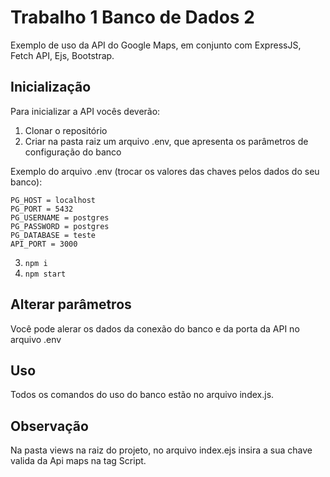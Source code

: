 # Trabalho 1 Banco de Dados 2
Exemplo de uso da API do Google Maps, em conjunto com ExpressJS, Fetch API, Ejs, Bootstrap.

## Inicialização
Para inicializar a API vocês deverão:
1. Clonar o repositório
2. Criar na pasta raiz um arquivo .env, que apresenta os parâmetros de configuração do banco

Exemplo do arquivo .env (trocar os valores das chaves pelos dados do seu banco):
```
PG_HOST = localhost
PG_PORT = 5432
PG_USERNAME = postgres
PG_PASSWORD = postgres
PG_DATABASE = teste
API_PORT = 3000
```

3. ```npm i```
4. ```npm start```

## Alterar parâmetros
Você pode alerar os dados da conexão do banco e da porta da API no arquivo .env

## Uso
Todos os comandos do uso do banco estão no arquivo index.js.

## Observação
Na pasta views na raiz do projeto, no arquivo index.ejs insira a sua chave valida da Api maps na tag Script. 
